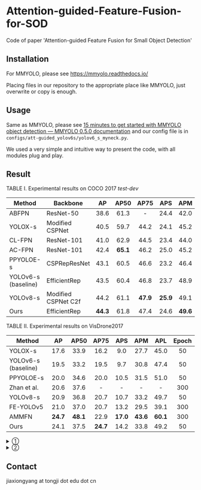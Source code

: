 # Attention-guided-Feature-Fusion-for-SOD
Code of paper 'Attention-guided Feature Fusion for Small Object Detection'

## Installation

For MMYOLO, please see https://mmyolo.readthedocs.io/

Placing files in our repository to the appropriate place like MMYOLO, just overwrite or copy is enough.

## Usage

Same as MMYOLO, please see [15 minutes to get started with MMYOLO object detection — MMYOLO 0.5.0 documentation](https://mmyolo.readthedocs.io/en/latest/get_started/15_minutes_object_detection.html#) and our config file is in `configs/att-guided_yolov6s/yolov6_s_myneck.py`.

We used a very simple and intuitive way to present the code, with all modules plug and play.

## Result

TABLE I.       Experimental results on COCO 2017 *test-dev* 

| **Method**          | **Backbone**        |  **AP**  | **AP50** | **AP75** |  **APS** | **APM**  |  **APL** |
| ------------------- | ------------------- | :-----:  | :------: | :------: | :------: | :------: | :------: |
| ABFPN               | ResNet-50           |   38.6   |   61.3   |    -     |   24.4   |   42.0   |   49.9   |
| YOLOX-s             | Modified CSPNet     |   40.5   |   59.7   |   44.2   |   24.1   |   45.2   |   54.0   |
| CL-FPN              | ResNet-101          |   41.0   |   62.9   |   44.5   |   23.4   |   44.0   |   52.0   |
| AC-FPN              | ResNet-101          |   42.4   | **65.1** |   46.2   |   25.0   |   45.2   |   53.2   |
| PPYOLOE-s           | CSPRepResNet        |   43.1   |   60.5   |   46.6   |   23.2   |   46.4   |   56.9   |
| YOLOv6-s (baseline) | EfficientRep        |   43.5   |   60.4   |   46.8   |   23.7   |   48.9   |   59.9   |
| YOLOv8-s            | Modified CSPNet C2f |   44.2   |   61.1   | **47.9** | **25.9** |   49.1   | **60.1** |
| Ours                | EfficientRep        | **44.3** |   61.8   |   47.4   |   24.6   | **49.6** |   59.9   |

TABLE II.       Experimental results on VisDrone2017

| **Method**          |  **AP**  | **AP50** | **AP75** | **APS**  | **APM**  | **APL**  | **Epoch** |
| ------------------- | :------: | :------: | :------: | :------: | :------: | :------: | :-------: |
| YOLOX-s             |   17.6   |   33.9   |   16.2   |   9.0    |   27.7   |   45.0   |    50     |
| YOLOv6-s (baseline) |   19.5   |   33.2   |   19.5   |   9.7    |   30.8   |   47.4   |    50     |
| PPYOLOE-s           |   20.0   |   34.6   |   20.0   |   10.5   |   31.5   |   51.0   |    50     |
| Zhan et al.         |   20.6   |   37.6   |    -     |    -     |    -     |    -     |    300    |
| YOLOv8-s            |   20.9   |   36.8   |   20.7   |   10.7   |   33.2   |   49.7   |    50     |
| FE-YOLOv5           |   21.0   |   37.0   |   20.7   |   13.2   |   29.5   |   39.1   |    300    |
| AMMFN               | **24.7** | **48.1** |   22.9   | **17.0** | **43.6** | **60.1** |    300    |
| Ours                |   24.1   |   37.5   | **24.7** |   14.2   |   33.8   |   49.2   |    50     |

<details> 
    <summary>①</summary>
    The bold ones mean the top performance. 
</details>
<details> 
    <summary>②</summary>
    test on RTX3080Ti, 50 epochs
</details>

## Contact

jiaxiongyang at tongji dot edu dot cn
